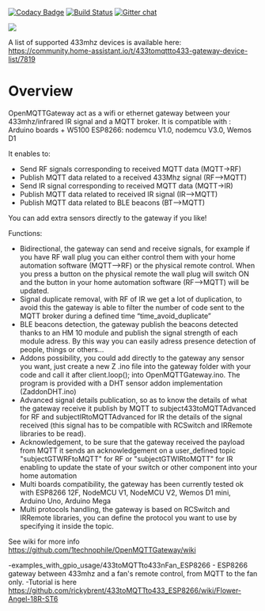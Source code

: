 [![Codacy Badge](https://api.codacy.com/project/badge/Grade/943c9b639b68441dae8e29ee39977ab2)](https://www.codacy.com/app/1technophile/OpenMQTTGateway?utm_source=github.com&utm_medium=referral&utm_content=1technophile/OpenMQTTGateway&utm_campaign=badger)
[![Build Status](https://travis-ci.org/1technophile/OpenMQTTGateway.svg?branch=master)](https://travis-ci.org/1technophile/OpenMQTTGateway)
[![Gitter chat](https://img.shields.io/gitter/room/nwjs/nw.js.svg)](https://gitter.im/OpenMQTTGateway/Questions_support)

[![](https://github.com/1technophile/OpenMQTTGateway/blob/master/img/OpenMQTTGateway.jpg)](https://github.com/1technophile/OpenMQTTGateway/wiki)

A list of supported 433mhz devices is available here:
https://community.home-assistant.io/t/433tomqttto433-gateway-device-list/7819

# Overview

OpenMQTTGateway act as a wifi or ethernet gateway between your 433mhz/infrared IR signal  and a MQTT broker. It is compatible with :
Arduino boards + W5100
ESP8266: nodemcu V1.0, nodemcu V3.0, Wemos D1
 
  It enables to:
* Send RF signals corresponding to received MQTT data (MQTT->RF)
* Publish MQTT data related to a received 433Mhz signal (RF-->MQTT)
* Send IR signal corresponding to received MQTT data (MQTT->IR)
* Publish MQTT data related to received IR signal (IR-->MQTT)
* Publish MQTT data related to BLE beacons (BT-->MQTT)

You can add extra sensors directly to the gateway if you like!

Functions:
* Bidirectional, the gateway can send and receive signals, for example if you have RF wall plug you can either control them with your home automation software (MQTT-->RF) or the physical remote control. When you press a button on the physical remote the wall plug will switch ON and the button in your home automation software (RF-->MQTT) will be updated.
* Signal duplicate removal, with RF of IR we get a lot of duplication, to avoid this the gateway is able to filter the number of code sent to the MQTT broker during a defined time “time_avoid_duplicate”
* BLE beacons detection, the gateway publish the beacons detected thanks to an HM 10 module and publish the signal strength of each module adress. By this way you can easily adress presence detection of people, things or others...
* Addons possibility, you could add directly to the gateway any sensor you want, just create a new Z<addon> .ino file into the gateway folder with your code and call it after client.loop(); into OpenMQTTGateway.ino. The program is provided with a DHT sensor addon implementation (ZaddonDHT.ino)
* Advanced signal details publication, so as to know the details of what the gateway receive it publish by MQTT to subject433toMQTTAdvanced for RF and subjectIRtoMQTTAdvanced for IR the details of the signal received (this signal has to be compatible with RCSwitch and IRRemote libraries to be read).
* Acknowledgement, to be sure that the gateway received the payload from MQTT it sends an acknowledgement on a user_defined topic "subjectGTWRFtoMQTT" for RF or "subjectGTWIRtoMQTT" for IR enabling to update the state of your switch or other component into your home automation
* Multi boards compatibility, the gateway has been currently tested ok with ESP8266 12F, NodeMCU V1, NodeMCU V2, Wemos D1 mini, Arduino Uno, Arduino Mega 
* Multi protocols handling, the gateway is based on RCSwitch and IRRemote libraries, you can define the protocol you want to use by specifying it inside the topic.

See wiki for more info
https://github.com/1technophile/OpenMQTTGateway/wiki

-examples_with_gpio_usage/433toMQTTto433nFan_ESP8266 - ESP8266 gateway between 433mhz and a fan's remote control, from MQTT to the fan only.
 -Tutorial is here https://github.com/rickybrent/433toMQTTto433_ESP8266/wiki/Flower-Angel-18R-ST6
